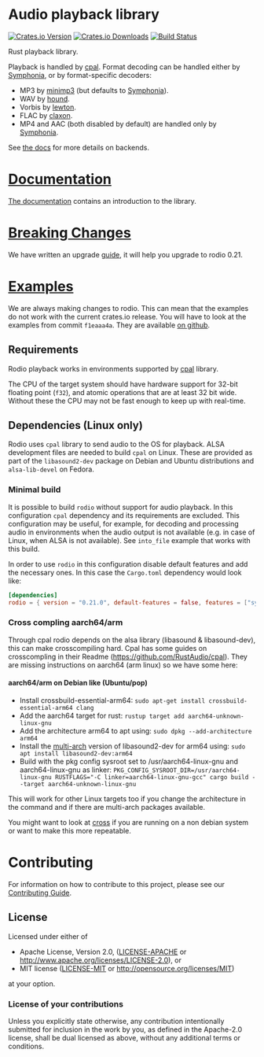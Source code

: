 # Audio playback library

[![Crates.io Version](https://img.shields.io/crates/v/rodio.svg)](https://crates.io/crates/rodio)
[![Crates.io Downloads](https://img.shields.io/crates/d/rodio.svg)](https://crates.io/crates/rodio)
[![Build Status](https://github.com/RustAudio/rodio/workflows/CI/badge.svg)](https://github.com/RustAudio/rodio/actions)

Rust playback library.

Playback is handled by [cpal](https://github.com/RustAudio/cpal). Format decoding can be handled either by [Symphonia](https://github.com/pdeljanov/Symphonia), or by format-specific decoders:

 - MP3 by [minimp3](https://github.com/lieff/minimp3) (but defaults to [Symphonia](https://github.com/pdeljanov/Symphonia)).
 - WAV by [hound](https://github.com/ruud-v-a/hound).
 - Vorbis by [lewton](https://github.com/est31/lewton).
 - FLAC by [claxon](https://github.com/ruuda/claxon).
 - MP4 and AAC (both disabled by default) are handled only by [Symphonia](https://github.com/pdeljanov/Symphonia).

See [the docs](https://docs.rs/rodio/latest/rodio/#alternative-decoder-backends) for more details on backends.

# [Documentation](http://docs.rs/rodio)

[The documentation](http://docs.rs/rodio) contains an introduction to the library.

# [Breaking Changes](UPGRADE.md)
We have written an upgrade [guide](UPGRADE.md), it will help you upgrade to rodio 0.21.

# [Examples](https://github.com/RustAudio/rodio/tree/f1eaaa4a6346933fc8a58d5fd1ace170946b3a94/examples)

We are always making changes to rodio. This can mean that the examples do not work with the current crates.io release. You will have to look at the examples from commit `f1eaaa4a`. They are available [on github](https://github.com/RustAudio/rodio/tree/f1eaaa4a6346933fc8a58d5fd1ace170946b3a94/examples).

## Requirements

Rodio playback works in environments supported by [cpal](https://github.com/RustAudio/cpal) library.

The CPU of the target system should have hardware support for 32-bit floating point (`f32`), and atomic operations that are at least 32 bit wide. Without these the CPU may not be fast enough to keep up with real-time.

## Dependencies (Linux only)

Rodio uses `cpal` library to send audio to the OS for playback. ALSA development files are needed to build `cpal` on Linux. These are provided as part of the `libasound2-dev` package on Debian and Ubuntu distributions and `alsa-lib-devel` on Fedora.

### Minimal build

It is possible to build `rodio` without support for audio playback. In this configuration `cpal` dependency and its requirements are excluded. This configuration may be useful, for example, for decoding and processing audio in environments when the audio output is not available (e.g. in case of Linux, when ALSA is not available). See `into_file` example that works with this build.

In order to use `rodio` in this configuration disable default features and add the necessary ones. In this case the `Cargo.toml` dependency would look like:
```toml
[dependencies]
rodio = { version = "0.21.0", default-features = false, features = ["symphonia-all"] }
```
### Cross compling aarch64/arm

Through cpal rodio depends on the alsa library (libasound & libasound-dev), this can make crosscompiling hard. Cpal has some guides on crosscompling in their Readme (https://github.com/RustAudio/cpal). They are missing instructions on aarch64 (arm linux) so we have some here:

#### aarch64/arm on Debian like (Ubuntu/pop)
- Install crossbuild-essential-arm64: `sudo apt-get install crossbuild-essential-arm64 clang`
- Add the aarch64 target for rust: `rustup target add aarch64-unknown-linux-gnu`
- Add the architecture arm64 to apt using: `sudo dpkg --add-architecture arm64`
- Install the [multi-arch](https://wiki.debian.org/Multiarch/HOWTO) version of libasound2-dev for arm64 using: `sudo apt install libasound2-dev:arm64` 
- Build with the pkg config sysroot set to /usr/aarch64-linux-gnu and aarch64-linux-gnu as linker: `PKG_CONFIG_SYSROOT_DIR=/usr/aarch64-linux-gnu RUSTFLAGS="-C linker=aarch64-linux-gnu-gcc" cargo build --target aarch64-unknown-linux-gnu`

This will work for other Linux targets too if you change the architecture in the
command and if there are multi-arch packages available.

You might want to look at [cross](https://github.com/cross-rs/cross) if you are
running on a non debian system or want to make this more repeatable.

# Contributing

For information on how to contribute to this project, please see our [Contributing Guide](CONTRIBUTING.md).

## License
[License]: #license

Licensed under either of

* Apache License, Version 2.0, ([LICENSE-APACHE](LICENSE-APACHE) or http://www.apache.org/licenses/LICENSE-2.0), or
* MIT license ([LICENSE-MIT](LICENSE-MIT) or http://opensource.org/licenses/MIT)

at your option.

### License of your contributions

Unless you explicitly state otherwise, any contribution intentionally submitted for inclusion in the work by you, as defined in the Apache-2.0 license, shall be dual licensed as above, without any additional terms or conditions.
